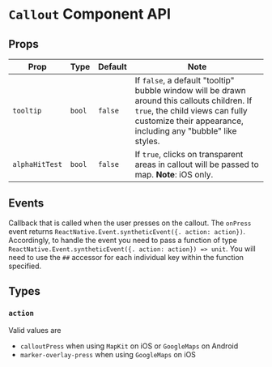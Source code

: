 # `Callout` Component API

## Props

| Prop | Type | Default | Note |
|---|---|---|---|
| `tooltip` | `bool` | `false` | If `false`, a default "tooltip" bubble window will be drawn around this callouts children. If `true`, the child views can fully customize their appearance, including any "bubble" like styles. 
| `alphaHitTest` | `bool` | `false` | If `true`, clicks on transparent areas in callout will be passed to map. **Note**: iOS only.

## Events

Callback that is called when the user presses on the callout. The `onPress` event returns `ReactNative.Event.syntheticEvent({. action: action})`. Accordingly, to handle the event you need to pass a function of type `ReactNative.Event.syntheticEvent({. action: action}) => unit`. You will need to use the `##` accessor for each individual key within the function specified.

## Types

### `action`

Valid values are

- `calloutPress` when using `MapKit` on iOS or `GoogleMaps` on Android
- `marker-overlay-press` when using `GoogleMaps` on iOS